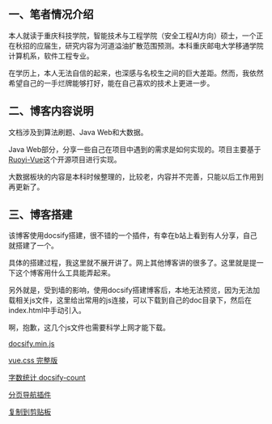 ## 一、笔者情况介绍

本人就读于重庆科技学院，智能技术与工程学院（安全工程AI方向）硕士，一个正在秋招的应届生，研究内容为河道溢油扩散范围预测。本科重庆邮电大学移通学院计算机系，软件工程专业。

在学历上，本人无法自信的起来，也深感与名校生之间的巨大差距。然而，我依然希望自己的一手烂牌能够打好，能在自己喜欢的技术上更进一步。

## 二、博客内容说明

文档涉及到算法刷题、Java Web和大数据。

Java Web部分，分享一些自己在项目中遇到的需求是如何实现的。项目主要基于[Ruoyi-Vue](https://gitee.com/y_project/RuoYi-Vue)这个开源项目进行实现。

大数据板块的内容是本科时候整理的，比较老，内容并不完善，只能以后工作用到再更新了。

## 三、博客搭建

该博客使用docsify搭建，很不错的一个插件，有幸在b站上看到有人分享，自己就搭建了一个。

具体的搭建过程，我这里就不展开讲了。网上其他博客讲的很多了。这里就是提一下这个博客用什么工具能弄起来。

另外就是，受到墙的影响，使用docsify搭建博客后，本地无法预览，因为无法加载相关js文件，这里给出常用的js连接，可以下载到自己的doc目录下，然后在index.html中手动引入。

啊，抱歉，这几个js文件也需要科学上网才能下载。

[docsify.min.js](https://cdn.jsdelivr.net/npm/docsify/lib/docsify.min.js)

[vue.css 完整版](https://cdn.jsdelivr.net/npm/docsify/themes/vue.css)

[字数统计 docsify-count](https://unpkg.com/docsify-count/dist/countable.min.js)

[分页导航插件](https://cdn.jsdelivr.net/npm/docsify-pagination/dist/docsify-pagination.min.js)

[复制到剪贴板](https://cdn.jsdelivr.net/npm/docsify-copy-code/dist/docsify-copy-code.min.js)
